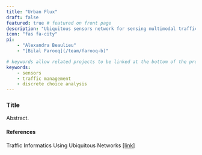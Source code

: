 ```yaml
---
title: "Urban Flux"
draft: false
featured: true # featured on front page
description: "Ubiquitous sensors network for sensing multimodal traffic in real-time for complete streets."
icon: "fas fa-city"
pi:
    - "Alexandra Beaulieu"
    - "[Bilal Farooq](/team/farooq-b)"

# keywords allow related projects to be linked at the bottom of the project page
keywords:
    - sensors
    - traffic management
    - discrete choice analysis
---
```

### Title

Abstract.

#### References
Traffic Informatics Using Ubiquitous Networks [[link]](farooq_ryerson_slides.pdf)
